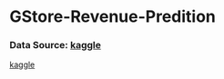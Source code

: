 # GStore-Revenue-Predition

### Data Source: [kaggle](#https://www.kaggle.com/c/ga-customer-revenue-prediction/overview-in-markdown)
[kaggle](#anchors-in-markdown)


